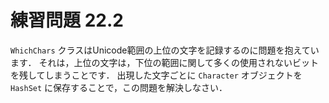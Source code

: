 # 練習問題 22.2

`WhichChars` クラスはUnicode範囲の上位の文字を記録するのに問題を抱えています．
それは，上位の文字は，下位の範囲に関して多くの使用されないビットを残してしまうことです．
出現した文字ごとに `Character` オブジェクトを `HashSet` に保存することで，この問題を解決しなさい．
